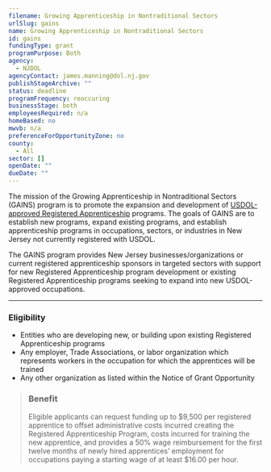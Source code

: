 ```yaml
---
filename: Growing Apprenticeship in Nontraditional Sectors
urlSlug: gains
name: Growing Apprenticeship in Nontraditional Sectors
id: gains
fundingType: grant
programPurpose: Both
agency:
  - NJDOL
agencyContact: james.manning@dol.nj.gov
publishStageArchive: ""
status: deadline
programFrequency: reoccuring
businessStage: both
employeesRequired: n/a
homeBased: no
mwvb: n/a
preferenceForOpportunityZone: no
county:
  - All
sector: []
openDate: ""
dueDate: ""
---
```

The mission of the Growing Apprenticeship in Nontraditional Sectors (GAINS) program is to promote the expansion and development of [USDOL-approved Registered Apprenticeship](https://www.apprenticeship.gov/employers/registered-apprenticeship-program) programs. The goals of GAINS are to establish new programs, expand existing programs, and establish apprenticeship programs in occupations, sectors, or industries in New Jersey not currently registered with USDOL.

The GAINS program provides New Jersey businesses/organizations or current registered apprenticeship sponsors in targeted sectors with support for new Registered Apprenticeship program development or existing Registered Apprenticeship programs seeking to expand into new USDOL-approved occupations.

- - -

### Eligibility

* Entities who are developing new, or building upon existing Registered Apprenticeship programs
* Any employer, Trade Associations, or labor organization which represents workers in the occupation for which the apprentices will be trained
* Any other organization as listed within the Notice of Grant Opportunity

> ### Benefit
>
> Eligible applicants can request funding up to $9,500 per registered apprentice to offset administrative costs incurred creating the Registered Apprenticeship Program, costs incurred for training the new apprentice, and provides a 50% wage reimbursement for the first twelve months of newly hired apprentices’ employment for occupations paying a starting wage of at least $16.00 per hour.